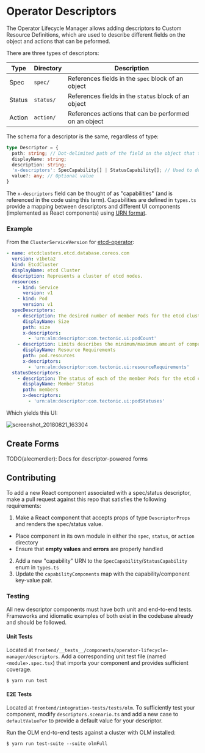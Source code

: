 # Operator Descriptors

The Operator Lifecycle Manager allows adding descriptors to Custom Resource Definitions, which are used to describe different fields on the object and actions that can be peformed.

There are three types of descriptors:

Type   | Directory | Description
-------|-----------|------------
Spec   | `spec/`   | References fields in the `spec` block of an object
Status | `status/` | References fields in the `status` block of an object
Action | `action/` | References actions that can be performed on an object

The schema for a descriptor is the same, regardless of type:

```typescript
type Descriptor = {
  path: string; // Dot-delimited path of the field on the object that this descriptor 
  displayName: string;
  description: string;
  'x-descriptors': SpecCapability[] | StatusCapability[]; // Used to determine which "capabilities" this descriptor has, and which React component to use
  value?: any; // Optional value 
}
```

The `x-descriptors` field can be thought of as "capabilities" (and is referenced in the code using this term). Capabilities are defined in `types.ts` provide a mapping between descriptors and different UI components (implemented as React components) using [URN format](https://en.wikipedia.org/wiki/Uniform_Resource_Identifier).

### Example

From the `ClusterServiceVersion` for [etcd-operator](https://github.com/operator-framework/operator-lifecycle-manager/blob/master/deploy/chart/catalog_resources/ocs/etcdoperator.v0.9.2.clusterserviceversion.yaml):

```yaml
- name: etcdclusters.etcd.database.coreos.com
  version: v1beta2
  kind: EtcdCluster
  displayName: etcd Cluster
  description: Represents a cluster of etcd nodes.
  resources:
    - kind: Service
      version: v1
    - kind: Pod
      version: v1
  specDescriptors:
    - description: The desired number of member Pods for the etcd cluster.
      displayName: Size
      path: size
      x-descriptors:
        - 'urn:alm:descriptor:com.tectonic.ui:podCount'
    - description: Limits describes the minimum/maximum amount of compute resources required/allowed
      displayName: Resource Requirements
      path: pod.resources
      x-descriptors:
        - 'urn:alm:descriptor:com.tectonic.ui:resourceRequirements'
  statusDescriptors:
    - description: The status of each of the member Pods for the etcd cluster.
      displayName: Member Status
      path: members
      x-descriptors:
        - 'urn:alm:descriptor:com.tectonic.ui:podStatuses'
```

Which yields this UI:

![screenshot_20180821_163304](https://user-images.githubusercontent.com/11700385/44427562-eb1fb500-a55f-11e8-83e5-98e7008dabdb.png)

## Create Forms

TODO(alecmerdler): Docs for descriptor-powered forms

## Contributing

To add a new React component associated with a spec/status descriptor, make a pull request against this repo that satisfies the following requirements:

1. Make a React component that accepts props of type `DescriptorProps` and renders the spec/status value.
  - Place component in its own module in either the `spec`, `status`, or `action` directory
  - Ensure that **empty values** and **errors** are properly handled
2. Add a new "capability" URN to the `SpecCapability`/`StatusCapability` enum in `types.ts`
3. Update the `capabilityComponents` map with the capability/component key-value pair.

### Testing

All new descriptor components must have both unit and end-to-end tests. Frameworks and idiomatic examples of both exist in the codebase already and should be followed.

#### Unit Tests

Located at `frontend/__tests__/components/operator-lifecycle-manager/descriptors`.
Add a corresponding unit test file (named `<module>.spec.tsx`) that imports your component and provides sufficient coverage.

```shell
$ yarn run test
```

#### E2E Tests

Located at `frontend/integration-tests/tests/olm`.
To sufficiently test your component, modify `descriptors.scenario.ts` and add a new case to `defaultValueFor` to provide a default value for your descriptor.

Run the OLM end-to-end tests against a cluster with OLM installed:

```shell
$ yarn run test-suite --suite olmFull
```

